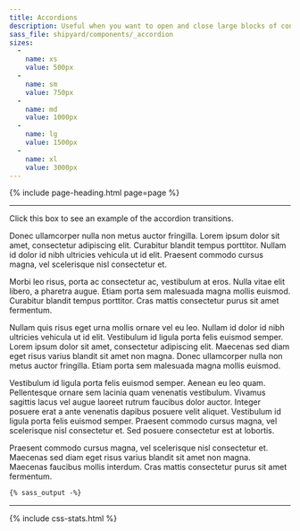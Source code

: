 ```yaml
---
title: Accordions
description: Useful when you want to open and close large blocks of content in a more elegant way.
sass_file: shipyard/components/_accordion
sizes:
  -
    name: xs
    value: 500px
  -
    name: sm
    value: 750px
  -
    name: md
    value: 1000px
  -
    name: lg
    value: 1500px
  -
    name: xl
    value: 3000px
---
```


{% include page-heading.html page=page %}

---

<div class="box-secondary mb-30">
  <div class="box p-10 sm:p-15 md:p-20 lg:p-30 box-link pt-20 pb-20" accordion="#accordion-example">
    Click this box to see an example of the accordion transitions.
  </div>
  <div id="accordion-example" class="accordion accordion-xs accordion-closed p-10 sm:p-15 md:p-20 lg:p-30 rounded-bottom">
    <p>Donec ullamcorper nulla non metus auctor fringilla. Lorem ipsum dolor sit amet, consectetur adipiscing elit. Curabitur blandit tempus porttitor. Nullam id dolor id nibh ultricies vehicula ut id elit. Praesent commodo cursus magna, vel scelerisque nisl consectetur et.</p>
    <p>Morbi leo risus, porta ac consectetur ac, vestibulum at eros. Nulla vitae elit libero, a pharetra augue. Etiam porta sem malesuada magna mollis euismod. Curabitur blandit tempus porttitor. Cras mattis consectetur purus sit amet fermentum.</p>
    <p>Nullam quis risus eget urna mollis ornare vel eu leo. Nullam id dolor id nibh ultricies vehicula ut id elit. Vestibulum id ligula porta felis euismod semper. Lorem ipsum dolor sit amet, consectetur adipiscing elit. Maecenas sed diam eget risus varius blandit sit amet non magna. Donec ullamcorper nulla non metus auctor fringilla. Etiam porta sem malesuada magna mollis euismod.</p>
    <p>Vestibulum id ligula porta felis euismod semper. Aenean eu leo quam. Pellentesque ornare sem lacinia quam venenatis vestibulum. Vivamus sagittis lacus vel augue laoreet rutrum faucibus dolor auctor. Integer posuere erat a ante venenatis dapibus posuere velit aliquet. Vestibulum id ligula porta felis euismod semper. Praesent commodo cursus magna, vel scelerisque nisl consectetur et. Sed posuere consectetur est at lobortis.</p>
    <p>Praesent commodo cursus magna, vel scelerisque nisl consectetur et. Maecenas sed diam eget risus varius blandit sit amet non magna. Maecenas faucibus mollis interdum. Cras mattis consectetur purus sit amet fermentum.</p>
  </div>
</div>

```css
{% sass_output -%}
```

---

{% include css-stats.html %}
